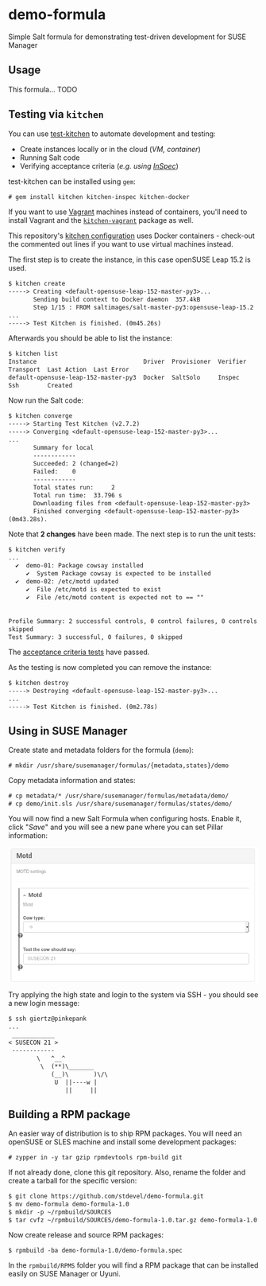 # demo-formula

Simple Salt formula for demonstrating test-driven development for SUSE Manager

## Usage

This formula... TODO

## Testing via `kitchen`

You can use [test-kitchen](https://github.com/test-kitchen/test-kitchen) to automate development and testing:

- Create instances locally or in the cloud (*VM, container*)
- Running Salt code
- Verifying acceptance criteria (*e.g. using [InSpec](https://inspec.io)*)

test-kitchen can be installed using `gem`:

```shell
# gem install kitchen kitchen-inspec kitchen-docker
```

If you want to use [Vagrant](https://vagrantup.com) machines instead of containers, you'll need to install Vagrant and the [`kitchen-vagrant`](https://rubygems.org/gems/kitchen-vagrant) package as well.

This repository's [kitchen configuration](kitchen.yml) uses Docker containers - check-out the commented out lines if you want to use virtual machines instead.

The first step is to create the instance, in this case openSUSE Leap 15.2 is used.

```shell
$ kitchen create
-----> Creating <default-opensuse-leap-152-master-py3>...
       Sending build context to Docker daemon  357.4kB
       Step 1/15 : FROM saltimages/salt-master-py3:opensuse-leap-15.2
...
-----> Test Kitchen is finished. (0m45.26s)
```

Afterwards you should be able to list the instance:

```shell
$ kitchen list
Instance                              Driver  Provisioner  Verifier  Transport  Last Action  Last Error
default-opensuse-leap-152-master-py3  Docker  SaltSolo     Inspec    Ssh        Created
```

Now run the Salt code:

```shell
$ kitchen converge
-----> Starting Test Kitchen (v2.7.2)
-----> Converging <default-opensuse-leap-152-master-py3>...
...
       Summary for local
       ------------
       Succeeded: 2 (changed=2)
       Failed:    0
       ------------
       Total states run:     2
       Total run time:  33.796 s
       Downloading files from <default-opensuse-leap-152-master-py3>
       Finished converging <default-opensuse-leap-152-master-py3> (0m43.28s).
```

Note that **2 changes** have been made. The next step is to run the unit tests:

```shell
$ kitchen verify
...
  ✔  demo-01: Package cowsay installed
     ✔  System Package cowsay is expected to be installed
  ✔  demo-02: /etc/motd updated
     ✔  File /etc/motd is expected to exist
     ✔  File /etc/motd content is expected not to == ""


Profile Summary: 2 successful controls, 0 control failures, 0 controls skipped
Test Summary: 3 successful, 0 failures, 0 skipped
```

The [acceptance criteria tests](test/demo_tests.rb) have passed.

As the testing is now completed you can remove the instance:

```shell
$ kitchen destroy
-----> Destroying <default-opensuse-leap-152-master-py3>...
...
-----> Test Kitchen is finished. (0m2.78s)
```

## Using in SUSE Manager

Create state and metadata folders for the formula (`demo`):

```shell
# mkdir /usr/share/susemanager/formulas/{metadata,states}/demo
```

Copy metadata information and states:

```shell
# cp metadata/* /usr/share/susemanager/formulas/metadata/demo/
# cp demo/init.sls /usr/share/susemanager/formulas/states/demo/
```

You will now find a new Salt Formula when configuring hosts. Enable it, click "*Save*" and you will see a new pane where you can set Pillar information:

![uyuni_formula.png](uyuni_formula.png)

Try applying the high state and login to the system via SSH - you should see a new login message:

```shell
$ ssh giertz@pinkepank
...
 ____________ 
< SUSECON 21 >
 ------------ 
        \   ^__^
         \  (**)\_______
            (__)\       )\/\
             U  ||----w |
                ||     ||
```

## Building a RPM package

An easier way of distribution is to ship RPM packages.
You will need an openSUSE or SLES machine and install some development packages:

```shell
# zypper in -y tar gzip rpmdevtools rpm-build git
```

If not already done, clone this git repository. Also, rename the folder and create a tarball for the specific version:

```shell
$ git clone https://github.com/stdevel/demo-formula.git
$ mv demo-formula demo-formula-1.0
$ mkdir -p ~/rpmbuild/SOURCES
$ tar cvfz ~/rpmbuild/SOURCES/demo-formula-1.0.tar.gz demo-formula-1.0
```

Now create release and source RPM packages:

```shell
$ rpmbuild -ba demo-formula-1.0/demo-formula.spec
```

In the `rpmbuild/RPMS` folder you will find a RPM package that can be installed easily on SUSE Manager or Uyuni.
